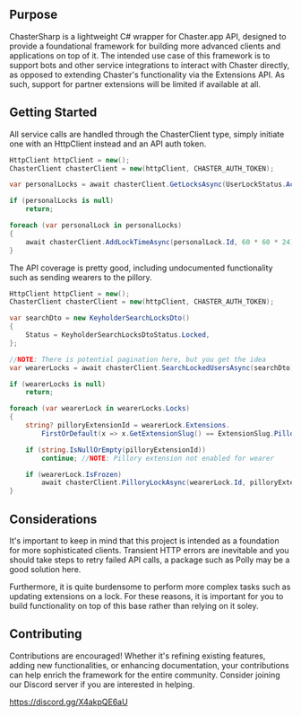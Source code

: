 Purpose
--------
ChasterSharp is a lightweight C# wrapper for Chaster.app API, designed to provide a foundational framework for building more advanced clients and applications on top of it. The intended use case of this framework is to support bots and other service integrations to interact with Chaster directly, as opposed to extending Chaster's functionality via the Extensions API. As such, support for partner extensions will be limited if available at all.

Getting Started
--------

All service calls are handled through the ChasterClient type, simply initiate one with an HttpClient instead and an API auth token.

<!-- snippet: add-time -->
```cs
HttpClient httpClient = new();
ChasterClient chasterClient = new(httpClient, CHASTER_AUTH_TOKEN);

var personalLocks = await chasterClient.GetLocksAsync(UserLockStatus.Active);

if (personalLocks is null)
    return;

foreach (var personalLock in personalLocks)
{
    await chasterClient.AddLockTimeAsync(personalLock.Id, 60 * 60 * 24); //NOTE: Add 24h to lock
}
```
<!-- endSnippet -->

The API coverage is pretty good, including undocumented functionality such as sending wearers to the pillory.

<!-- snippet: pillory-wearer -->
```cs
HttpClient httpClient = new();
ChasterClient chasterClient = new(httpClient, CHASTER_AUTH_TOKEN);

var searchDto = new KeyholderSearchLocksDto()
{
    Status = KeyholderSearchLocksDtoStatus.Locked,
};

//NOTE: There is potential pagination here, but you get the idea
var wearerLocks = await chasterClient.SearchLockedUsersAsync(searchDto);

if (wearerLocks is null)
    return;

foreach (var wearerLock in wearerLocks.Locks)
{
    string? pilloryExtensionId = wearerLock.Extensions.
        FirstOrDefault(x => x.GetExtensionSlug() == ExtensionSlug.Pillory)?.Id;

    if (string.IsNullOrEmpty(pilloryExtensionId))
        continue; //NOTE: Pillory extension not enabled for wearer

    if (wearerLock.IsFrozen)
        await chasterClient.PilloryLockAsync(wearerLock.Id, pilloryExtensionId, "for being frozen", 60 * 10);
}
```
<!-- endSnippet -->

Considerations
--------
It's important to keep in mind that this project is intended as a foundation for more sophisticated clients. Transient HTTP errors are inevitable and you should take steps to retry failed API calls, a package such as Polly may be a good solution here. 

Furthermore, it is quite burdensome to perform more complex tasks such as updating extensions on a lock. For these reasons, it is important for you to build functionality on top of this base rather than relying on it soley.

Contributing
--------
Contributions are encouraged! Whether it's refining existing features, adding new functionalities, or enhancing documentation, your contributions can help enrich the framework for the entire community. Consider joining our Discord server if you are interested in helping.

https://discord.gg/X4akpQE6aU
